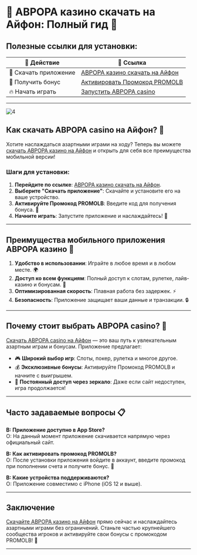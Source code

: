 # 📲 АВРОРА казино скачать на Айфон: Полный гид 🎰

## Полезные ссылки для установки:

| 📌 Действие                | 🔗 Ссылка                                                                                     |
|----------------------------|---------------------------------------------------------------------------------------------|
| 🌟 Скачать приложение      | [АВРОРА казино скачать на Айфон](https://10trafic-stat2.com/click/668546566bcc6313411604c7/6766/15114/subaccount?promocode=PROMOLB) |
| 🎁 Получить бонус          | [Активировать Промокод PROMOLB](https://10trafic-stat2.com/click/668546566bcc6313411604c7/6766/15114/subaccount?promocode=PROMOLB) |
| 🔥 Начать играть           | [Запустить АВРОРА casino](https://10trafic-stat2.com/click/668546566bcc6313411604c7/6766/15114/subaccount?promocode=PROMOLB) |

---
![4](https://github.com/user-attachments/assets/b764be55-dde0-4bcf-af75-7db3a0cee47f)

## Как скачать АВРОРА casino на Айфон? 🚀

Хотите наслаждаться азартными играми на ходу? Теперь вы можете [скачать АВРОРА казино на Айфон](https://10trafic-stat2.com/click/668546566bcc6313411604c7/6766/15114/subaccount?promocode=PROMOLB) и открыть для себя все преимущества мобильной версии!

### Шаги для установки:

1. **Перейдите по ссылке**: [АВРОРА казино скачать на Айфон](https://10trafic-stat2.com/click/668546566bcc6313411604c7/6766/15114/subaccount?promocode=PROMOLB).  
2. **Выберите "Скачать приложение"**: Скачайте и установите его на ваше устройство.  
3. **Активируйте Промокод PROMOLB**: Введите код для получения бонуса. 🎁  
4. **Начните играть**: Запустите приложение и наслаждайтесь! 🎲  

---

## Преимущества мобильного приложения АВРОРА казино 📱

1. **Удобство в использовании**: Играйте в любое время и в любом месте. 🌍  
2. **Доступ ко всем функциям**: Полный доступ к слотам, рулетке, лайв-казино и бонусам. 🎰  
3. **Оптимизированная скорость**: Плавная работа без задержек. ⚡  
4. **Безопасность**: Приложение защищает ваши данные и транзакции. 🔒  

---

## Почему стоит выбрать АВРОРА casino? 💎

[Скачать АВРОРА casino на Айфон](https://10trafic-stat2.com/click/668546566bcc6313411604c7/6766/15114/subaccount?promocode=PROMOLB) — это ваш путь к увлекательным азартным играм и бонусам. Приложение предлагает:

- 🎮 **Широкий выбор игр**: Слоты, покер, рулетка и многое другое.  
- 💰 **Эксклюзивные бонусы**: Активируйте Промокод PROMOLB и начните с выигрышем.  
- 🔗 **Постоянный доступ через зеркало**: Даже если сайт недоступен, игра продолжается!  

---

## Часто задаваемые вопросы 📋

**В: Приложение доступно в App Store?**  
О: На данный момент приложение скачивается напрямую через официальный сайт.  

**В: Как активировать промокод PROMOLB?**  
О: После установки приложения войдите в аккаунт, введите промокод при пополнении счета и получите бонус. 🎁  

**В: Какие устройства поддерживаются?**  
О: Приложение совместимо с iPhone (iOS 12 и выше).  

---

## Заключение

[Скачайте АВРОРА казино на Айфон](https://10trafic-stat2.com/click/668546566bcc6313411604c7/6766/15114/subaccount?promocode=PROMOLB) прямо сейчас и наслаждайтесь азартными играми без ограничений. Станьте частью крупнейшего сообщества игроков и активируйте свои бонусы с промокодом PROMOLB! 🎉

---
